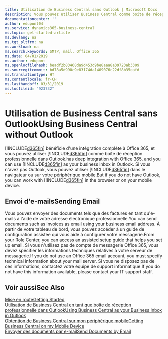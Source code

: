 ```yaml
---
title: Utilisation de Business Central sans Outlook | Microsoft Docs
description: Vous pouvez utiliser Business Central comme boîte de réception professionnelle dans Outlook, car il est intégré à Office 365. Cependant, vous pouvez également l'utiliser sans Outlook dans un navigateur ou sur votre périphérique mobile.
documentationcenter: ''
author: edupont04
ms.service: dynamics365-business-central
ms.topic: get-started-article
ms.devlang: na
ms.tgt_pltfrm: na
ms.workload: na
ms.search.keywords: SMTP, mail, Office 365
ms.date: 04/01/2019
ms.author: edupont
ms.openlocfilehash: beadf2b83468da9d453d9be8aaa8a39723ab3309
ms.sourcegitcommit: bd78a5d990c9e83174da1409076c22df8b35eafd
ms.translationtype: HT
ms.contentlocale: fr-CH
ms.lasthandoff: 03/31/2019
ms.locfileid: "923732"
---
```

# <a name="using-business-central-without-outlook"></a><span data-ttu-id="a7f5c-103">Utilisation de Business Central sans Outlook</span><span class="sxs-lookup"><span data-stu-id="a7f5c-103">Using Business Central without Outlook</span></span>
[!INCLUDE[d365fin](includes/d365fin_md.md)] <span data-ttu-id="a7f5c-104">bénéficie d'une intégration complète à Office 365, et vous pouvez utiliser [!INCLUDE[d365fin](includes/d365fin_md.md)] comme boîte de réception professionnelle dans Outlook.</span><span class="sxs-lookup"><span data-stu-id="a7f5c-104">has deep integration with Office 365, and you can use [!INCLUDE[d365fin](includes/d365fin_md.md)] as your business inbox in Outlook.</span></span> <span data-ttu-id="a7f5c-105">Si vous n'avez pas Outlook, vous pouvez utiliser [!INCLUDE[d365fin](includes/d365fin_md.md)] dans le navigateur ou sur votre périphérique mobile.</span><span class="sxs-lookup"><span data-stu-id="a7f5c-105">But if you do not have Outlook, you can work with [!INCLUDE[d365fin](includes/d365fin_md.md)] in the browser or on your mobile device.</span></span>  

## <a name="sending-email"></a><span data-ttu-id="a7f5c-106">Envoi d'e-mails</span><span class="sxs-lookup"><span data-stu-id="a7f5c-106">Sending Email</span></span>
<span data-ttu-id="a7f5c-107">Vous pouvez envoyer des documents tels que des factures en tant qu'e-mails à l'aide de votre adresse électronique professionnelle.</span><span class="sxs-lookup"><span data-stu-id="a7f5c-107">You can send documents such as invoices as email using your business email address.</span></span> <span data-ttu-id="a7f5c-108">À partir de votre tableau de bord, vous pouvez accéder à un guide de configuration assistée qui vous aide à configurer votre messagerie.</span><span class="sxs-lookup"><span data-stu-id="a7f5c-108">From your Role Center, you can access an assisted setup guide that helps you set up email.</span></span> <span data-ttu-id="a7f5c-109">Si vous n'utilisez pas de compte de messagerie Office 365, vous devez spécifier les informations techniques relatives à votre serveur de messagerie.</span><span class="sxs-lookup"><span data-stu-id="a7f5c-109">If you do not use an Office 365 email account, you must specify technical information about your mail server.</span></span> <span data-ttu-id="a7f5c-110">Si vous ne disposez pas de ces informations, contactez votre équipe de support informatique.</span><span class="sxs-lookup"><span data-stu-id="a7f5c-110">If you do not have this information available, please contact your IT support staff.</span></span>  


## <a name="see-also"></a><span data-ttu-id="a7f5c-111">Voir aussi</span><span class="sxs-lookup"><span data-stu-id="a7f5c-111">See Also</span></span>
[<span data-ttu-id="a7f5c-112">Mise en route</span><span class="sxs-lookup"><span data-stu-id="a7f5c-112">Getting Started</span></span>](product-get-started.md)  
[<span data-ttu-id="a7f5c-113">Utilisation de Business Central en tant que boîte de réception professionnelle dans Outlook</span><span class="sxs-lookup"><span data-stu-id="a7f5c-113">Using Business Central as your Business Inbox in Outlook</span></span>](admin-outlook.md)  
[<span data-ttu-id="a7f5c-114">Obtention de Business Central sur mon périphérique mobile</span><span class="sxs-lookup"><span data-stu-id="a7f5c-114">Getting Business Central on my Mobile Device</span></span>](install-mobile-app.md)  
[<span data-ttu-id="a7f5c-115">Envoyer des documents par e-mail</span><span class="sxs-lookup"><span data-stu-id="a7f5c-115">Send Documents by Email</span></span>](ui-how-send-documents-email.md)
